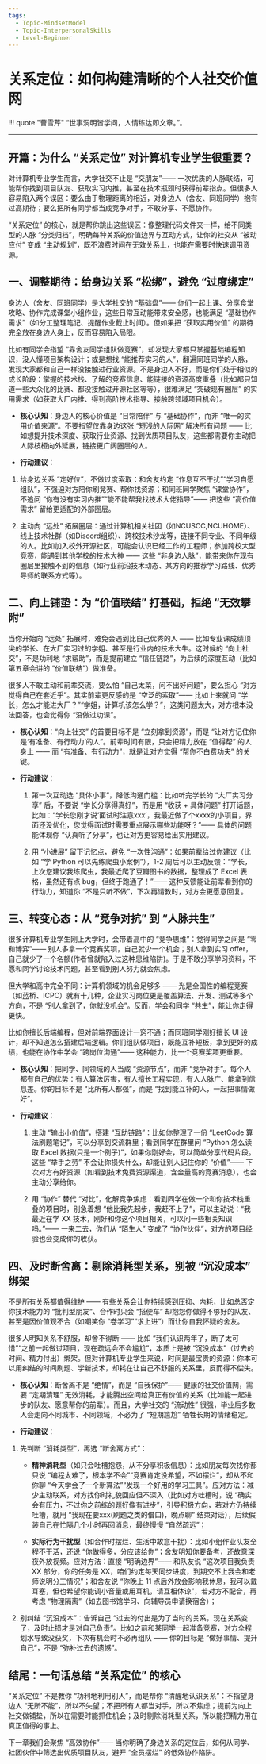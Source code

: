 ```yaml
---
tags:
  - Topic-MindsetModel
  - Topic-InterpersonalSkills
  - Level-Beginner
---
```


# 关系定位：如何构建清晰的个人社交价值网

!!! quote "曹雪芹"
    “世事洞明皆学问，人情练达即文章。”。

---

## 开篇：为什么 “关系定位” 对计算机专业学生很重要？

对计算机专业学生而言，大学社交不止是 “交朋友”—— 一次优质的人脉联结，可能帮你找到项目队友、获取实习内推，甚至在技术瓶颈时获得前辈指点。但很多人容易陷入两个误区：要么由于物理距离的相近，对身边人（舍友、同班同学）抱有过高期待；要么把所有同学都当成竞争对手，不敢分享、不愿协作。

“关系定位” 的核心，就是帮你跳出这些误区：像整理代码文件夹一样，给不同类型的人脉 “分类归档”，明确每种关系的价值边界与互动方式，让你的社交从 “被动应付” 变成 “主动规划”，既不浪费时间在无效关系上，也能在需要时快速调用资源。

## 一、调整期待：给身边关系 “松绑”，避免 “过度绑定”
身边人（舍友、同班同学）是大学社交的 “基础盘”—— 你们一起上课、分享食堂攻略、协作完成课堂小组作业，这些日常互动能带来安全感，也能满足 “基础协作需求”（如分工整理笔记、提醒作业截止时间）。但如果把 “获取实用价值” 的期待完全放在身边人身上，反而容易陷入局限。

比如有同学会指望 “靠舍友同学组队做竞赛”，却发现大家都只掌握基础编程知识，没人懂项目架构设计；或是想找 “能推荐实习的人”，翻遍同班同学的人脉，发现大家都和自己一样没接触过行业资源。不是身边人不好，而是你们处于相似的成长阶段：掌握的技术栈、了解的竞赛信息、能链接的资源高度重叠（比如都只知道一些大众化的比赛、都没接触过开源社区等等），很难满足 “突破现有圈层” 的实用需求（如获取大厂内推、得到高阶技术指导、接触跨领域项目机会）。



*   **核心认知**：身边人的核心价值是 “日常陪伴” 与 “基础协作”，而非 “唯一的实用价值来源”。不要指望仅靠身边这张 “短浅的人际网” 解决所有问题 —— 比如想提升技术深度、获取行业资源、找到优质项目队友，这些都需要你主动把人际枝桠向外延展，链接更广阔圈层的人。

*   **行动建议**：

  1.  给身边关系 “定好位”，不做过度索取：和舍友约定 “作息互不干扰”“学习自愿组队”，不强迫对方陪你刷竞赛、帮你找资源；和同班同学聚焦 “课堂协作”，不追问 “你有没有实习内推”“能不能帮我找技术大佬指导”—— 把这些 “高价值需求” 留给更适配的外部圈层。

  2.  主动向 “远处” 拓展圈层：通过计算机相关社团（如NCUSCC,NCUHOME）、线上技术社群（如Discord组织）、跨校技术沙龙等，链接不同专业、不同年级的人。比如加入校外开源社区，可能会认识已经工作的工程师；参加跨校大型竞赛，能遇到其他学校的技术大神 —— 这些 “非身边人脉”，能带来你在现有圈层里接触不到的信息（如行业前沿技术动态、某方向的推荐学习路线、优秀导师的联系方式等）。

## 二、向上铺垫：为 “价值联结” 打基础，拒绝 “无效攀附”

当你开始向 “远处” 拓展时，难免会遇到比自己优秀的人 —— 比如专业课成绩顶尖的学长、在大厂实习过的学姐、甚至是行业内的技术大牛。这时候的 “向上社交”，不是功利地 “求帮助”，而是提前建立 “信任链路”，为后续的深度互动（比如第五章会讲的 “价值联结”）做准备。

很多人不敢主动和前辈交流，要么怕 “自己太菜，问不出好问题”，要么担心 “对方觉得自己在套近乎”。其实前辈更反感的是 “空泛的索取”—— 比如上来就问 “学长，怎么才能进大厂？”“学姐，计算机该怎么学？”，这类问题太大，对方根本没法回答，也会觉得你 “没做过功课”。



*   **核心认知**：“向上社交” 的首要目标不是 “立刻拿到资源”，而是 “让对方记住你是‘有准备、有行动力’的人”。前辈时间有限，只会把精力放在 “值得帮” 的人身上 —— 而 “有准备、有行动力”，就是让对方觉得 “帮你不白费功夫” 的关键。

*   **行动建议**：

    1.  第一次互动选 “具体小事”，降低沟通门槛：比如听完学长的 “大厂实习分享” 后，不要说 “学长分享得真好”，而是用 “收获 + 具体问题” 打开话题，比如：“学长您刚才说‘面试时注意xxx’，我最近做了个xxxx的小项目，界面还没优化，您觉得面试时需要重点展示哪些功能呀？”—— 具体的问题能体现你 “认真听了分享”，也让对方更容易给出实用建议。

    2.  用 “小进展” 留下记忆点，避免 “一次性沟通”：如果前辈给过你建议（比如 “学 Python 可以先练爬虫小案例”），1-2 周后可以主动反馈：“学长，上次您建议我练爬虫，我最近爬了豆瓣图书的数据，整理成了 Excel 表格，虽然还有点 bug，但终于跑通了！”—— 这种反馈能让前辈看到你的行动力，知道你 “不是只听不做”，下次再请教时，对方会更愿意回复。

## 三、转变心态：从 “竞争对抗” 到 “人脉共生”

很多计算机专业学生刚上大学时，会带着高中的 “竞争思维”：觉得同学之间是 “零和博弈”—— 别人多拿一个竞赛奖项，自己就少一个机会；别人拿到实习 offer，自己就少了一个名额(作者曾就陷入过这种思维陷阱)。于是不敢分享学习资料，不愿和同学讨论技术问题，甚至看到别人努力就会焦虑。

但大学和高中完全不同：计算机领域的机会足够多 —— 光是全国性的编程竞赛（如蓝桥、ICPC）就有十几种，企业实习岗位更是覆盖算法、开发、测试等多个方向，不是 “别人拿到了，你就没机会”。反而，学会和同学 “共生”，能让你走得更快。

比如你擅长后端编程，但对前端界面设计一窍不通；而同班同学刚好擅长 UI 设计，却不知道怎么搭建后端逻辑。你们组队做项目，既能互补短板，拿到更好的成绩，也能在协作中学会 “跨岗位沟通”—— 这种能力，比一个竞赛奖项更重要。

*   **核心认知**：把同学、同领域的人当成 “资源节点”，而非 “竞争对手”。每个人都有自己的优势：有人算法厉害，有人擅长工程实现，有人人脉广、能拿到信息差。你的目标不是 “比所有人都强”，而是 “找到能互补的人，一起把事情做好”。

*   **行动建议**：

    1.  主动 “输出小价值”，搭建 “互助链路”：比如你整理了一份 “LeetCode 算法刷题笔记”，可以分享到交流群里；看到同学在群里问 “Python 怎么读取 Excel 数据(只是一个例子)”，如果你刚好会，可以简单分享代码片段。这些 “举手之劳” 不会让你损失什么，却能让别人记住你的 “价值”—— 下次对方有好资源（如看到技术免费资源渠道，含金量高的竞赛消息），也会主动分享给你。

    2.  用 “协作” 替代 “对比”，化解竞争焦虑：看到同学在做一个和你技术栈重叠的项目时，别急着想 “他比我先起步，我赶不上了”，可以主动说：“我最近在学 XX 技术，刚好和你这个项目相关，可以问一些相关知识吗。”—— 一来二去，你们从 “陌生人” 变成了 “协作伙伴”，对方的项目经验也会变成你的收获。


## 四、及时断舍离：剔除消耗型关系，别被 “沉没成本” 绑架

不是所有关系都值得维护 —— 有些关系会让你持续感到压抑、内耗，比如总否定你技术能力的 “批判型朋友”、合作时只会 “搭便车” 却抱怨你做得不够好的队友、甚至是因价值观不合（如嘲笑你 “卷学习”“求上进”）而让你自我怀疑的舍友。

很多人明知关系不舒服，却舍不得断 —— 比如 “我们认识两年了，断了太可惜”“之前一起做过项目，现在疏远会不会尴尬”，本质上是被 “沉没成本”（过去的时间、精力付出）绑架。但对计算机专业学生来说，时间是最宝贵的资源：你本可以用纠结的时间刷题、学新技术，却耗在让自己不舒服的关系里，反而得不偿失。



*   **核心认知**：断舍离不是 “绝情”，而是 “自我保护”—— 健康的社交价值网，需要 “定期清理” 无效消耗，才能腾出空间给真正有价值的关系（比如能一起进步的队友、愿意帮你的前辈）。而且，大学社交的 “流动性” 很强，毕业后多数人会走向不同城市、不同领域，不必为了 “短期尴尬” 牺牲长期的情绪稳定。

*   **行动建议**：

1.  先判断 “消耗类型”，再选 “断舍离方式”：

    *   **精神消耗型**（如只会吐槽抱怨，从不分享积极信息）：比如朋友每次找你都只说 “编程太难了，根本学不会”“竞赛肯定没希望，不如摆烂”，却从不和你聊 “今天学会了一个新算法”“发现一个好用的学习工具”。应对方法：减少主动联系，对方找你时礼貌回应但不深入（比如对方吐槽时，说 “确实会有压力，不过你之前练的题好像有进步”，引导积极方向，若对方仍持续吐槽，就用 “我现在要xxx(刷题之类的借口)，晚点聊” 结束对话），后续假装自己在忙隔几个小时再回消息，最终慢慢 “自然疏远”；

    *   **实际行为干扰型**（如合作时摆烂、生活中故意干扰）：比如小组作业队友全程不干活，还说 “你做得多，分应该给你”；舍友明知你要备考，还故意深夜外放视频。应对方法：直接 “明确边界”—— 和队友说 “这次项目我负责 XX 部分，你的任务是 XX，咱们约定每天同步进度，到期交不上我会和老师说明分工情况”；和舍友说 “你晚上 11 点后外放会影响我休息，我可以戴耳塞，但也希望你能调小音量或用耳机，请互相体谅”，若对方不配合，再考虑 “物理隔离”（如去图书馆学习、向辅导员申请换宿舍）；

2.  别纠结 “沉没成本”：告诉自己 “过去的付出是为了当时的关系，现在关系变了，及时止损才是对自己负责”。比如之前和某同学一起准备竞赛，对方全程划水导致没获奖，下次有机会时不必再组队 —— 你的目标是 “做好事情、提升自己”，不是 “弥补过去的遗憾”。

## 结尾：一句话总结 “关系定位” 的核心

“关系定位” 不是教你 “功利地利用别人”，而是帮你 “清醒地认识关系”：不指望身边人 “无所不能”，所以不失望；不把所有人都当对手，所以不焦虑；提前为向上社交做铺垫，所以在需要时能抓住机会；及时剔除消耗型关系，所以能把精力用在真正值得的事上。

下一章我们会聚焦 “高效协作”—— 当你明确了身边关系的定位后，如何从同学、社团伙伴中筛选出优质项目队友，避开 “全员摆烂” 的低效协作陷阱。

